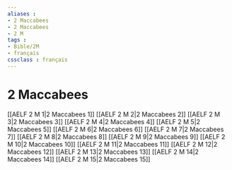 ```yaml
---
aliases : 
- 2 Maccabees
- 2 Maccabees
- 2 M
tags : 
- Bible/2M
- français
cssclass : français
---
```


# 2 Maccabees

[[AELF 2 M 1|2 Maccabees 1]]
[[AELF 2 M 2|2 Maccabees 2]]
[[AELF 2 M 3|2 Maccabees 3]]
[[AELF 2 M 4|2 Maccabees 4]]
[[AELF 2 M 5|2 Maccabees 5]]
[[AELF 2 M 6|2 Maccabees 6]]
[[AELF 2 M 7|2 Maccabees 7]]
[[AELF 2 M 8|2 Maccabees 8]]
[[AELF 2 M 9|2 Maccabees 9]]
[[AELF 2 M 10|2 Maccabees 10]]
[[AELF 2 M 11|2 Maccabees 11]]
[[AELF 2 M 12|2 Maccabees 12]]
[[AELF 2 M 13|2 Maccabees 13]]
[[AELF 2 M 14|2 Maccabees 14]]
[[AELF 2 M 15|2 Maccabees 15]]

